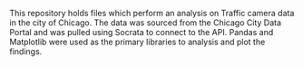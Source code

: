 This repository holds files which perform an analysis on Traffic camera data in the city of Chicago. The data was sourced from the Chicago City Data Portal and was pulled using Socrata to connect to the API. Pandas and Matplotlib were used as the primary libraries to analysis and plot the findings.
